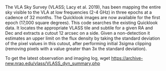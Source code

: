 The VLA Sky Survey (VLASS; Lacy et al. 2019), has been mapping the entire sky visible to the VLA at low frequencies (2-4 GHz)
in three epochs at a cadence of 32 months.
The Quicklook images are now available for the first epoch (17,000 square degrees).
This code searches the existing Quicklook data.
It locates the appropriate VLASS tile and subtile for a given RA and Dec
and extracts a cutout 12 arcsec on a side.
Given a non-detection it estimates an upper limit on the flux density by taking the standard deviation of the pixel
values in this cutout, after performing initial 3sigma clipping
(removing pixels with a value greater than 3x the standard deviation).

To get the latest observation and imaging log, 
wget https://archive-new.nrao.edu/vlass/VLASS_dyn_summary.php
